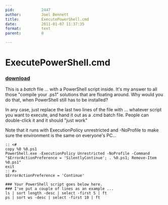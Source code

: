 ```yaml
---
pid:            2447
author:         Joel Bennett
title:          ExecutePowerShell.cmd
date:           2011-01-07 11:37:35
format:         text
parent:         0

---
```


# ExecutePowerShell.cmd

### [download](//scripts/2447.txt)

This is a *batch* file ... with a PowerShell script inside.  It's my answer to all those "compile your .ps1" solutions that are floating around. Why would you do that, when PowerShell still has to be installed?

In any case, just replace the last two lines of the file with ... whatever script you want to execute, and hand it out as a .cmd batch file.  People can double-click it and it should "just work"

Note that it runs with ExecutionPolicy unrestricted and -NoProfile to make sure the environment is the same on everyone's PC...

```text
:: <#
copy %0 %0.ps1
PowerShell.exe -ExecutionPolicy Unrestricted -NoProfile -Command "$ErrorActionPreference = 'SilentlyContinue'; . %0.ps1; Remove-Item %0.ps1"
exit
:: #>
$ErrorActionPreference = 'Continue'

### Your PowerShell script goes below here.
### I've put a couple of lines as an example ...
ls | sort length -desc | select -first 5 | ft
ps | sort ws -desc | select -first 10 | ft

```

